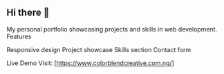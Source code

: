 ## Hi there 👋

My personal portfolio showcasing projects and skills in web development.
Features

Responsive design
Project showcase
Skills section
Contact form

Live Demo
Visit: [https://www.colorblendcreative.com.ng/]
